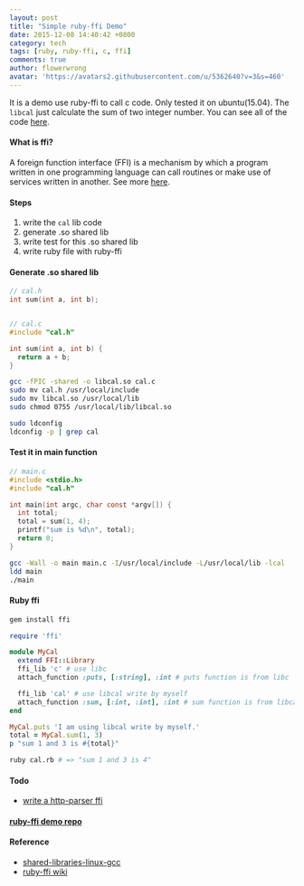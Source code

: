 ```yaml
---
layout: post
title: "Simple ruby-ffi Demo"
date: 2015-12-08 14:40:42 +0800
category: tech
tags: [ruby, ruby-ffi, c, ffi]
comments: true
author: flowerwrong
avatar: 'https://avatars2.githubusercontent.com/u/5362640?v=3&s=460'
---
```


It is a demo use ruby-ffi to call c code. Only tested it on ubuntu(15.04). The `libcal` just calculate the sum of two integer number. You can see all of the code [here](https://github.com/FlowerWrong/ffi-demos).

#### What is ffi?

A foreign function interface (FFI) is a mechanism by which a program written in one programming language can call routines or make use of services written in another. See more [here](https://en.wikipedia.org/wiki/Foreign_function_interface).

#### Steps

1. write the `cal` lib code
2. generate .so shared lib
3. write test for this .so shared lib
4. write ruby file with ruby-ffi

#### Generate .so shared lib

```c
// cal.h
int sum(int a, int b);


// cal.c
#include "cal.h"

int sum(int a, int b) {
  return a + b;
}
```

```bash
gcc -fPIC -shared -o libcal.so cal.c
sudo mv cal.h /usr/local/include
sudo mv libcal.so /usr/local/lib
sudo chmod 0755 /usr/local/lib/libcal.so

sudo ldconfig
ldconfig -p | grep cal
```

#### Test it in main function

```c
// main.c
#include <stdio.h>
#include "cal.h"

int main(int argc, char const *argv[]) {
  int total;
  total = sum(1, 4);
  printf("sum is %d\n", total);
  return 0;
}
```

```bash
gcc -Wall -o main main.c -I/usr/local/include -L/usr/local/lib -lcal
ldd main
./main
```

#### Ruby ffi

```bash
gem install ffi
```

```ruby
require 'ffi'

module MyCal
  extend FFI::Library
  ffi_lib 'c' # use libc
  attach_function :puts, [:string], :int # puts function is from libc

  ffi_lib 'cal' # use libcal write by myself
  attach_function :sum, [:int, :int], :int # sum function is from libcal
end

MyCal.puts 'I am using libcal write by myself.'
total = MyCal.sum(1, 3)
p "sum 1 and 3 is #{total}"
```

```bash
ruby cal.rb # => "sum 1 and 3 is 4"
```

#### Todo

* [write a http-parser ffi](https://github.com/nodejs/http-parser)

#### [ruby-ffi demo repo](https://github.com/FlowerWrong/ffi-demos)

#### Reference

* [shared-libraries-linux-gcc](http://www.cprogramming.com/tutorial/shared-libraries-linux-gcc.html)
* [ruby-ffi wiki](https://github.com/ffi/ffi/wiki)
